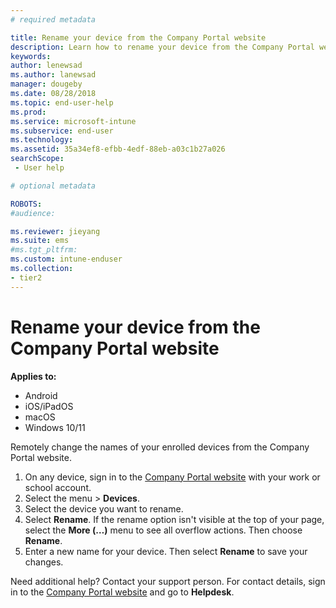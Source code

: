 ```yaml
---
# required metadata

title: Rename your device from the Company Portal website 
description: Learn how to rename your device from the Company Portal website.
keywords:
author: lenewsad
ms.author: lanewsad
manager: dougeby
ms.date: 08/28/2018
ms.topic: end-user-help
ms.prod:
ms.service: microsoft-intune
ms.subservice: end-user
ms.technology:
ms.assetid: 35a34ef8-efbb-4edf-88eb-a03c1b27a026
searchScope:
 - User help

# optional metadata

ROBOTS:  
#audience:

ms.reviewer: jieyang
ms.suite: ems
#ms.tgt_pltfrm:
ms.custom: intune-enduser
ms.collection:
- tier2
---
```


# Rename your device from the Company Portal website  

**Applies to:** 
* Android   
* iOS/iPadOS    
* macOS   
* Windows 10/11    

Remotely change the names of your enrolled devices from the Company Portal website.  

1. On any device, sign in to the [Company Portal website](https://portal.manage.microsoft.com) with your work or school account.  
2. Select the menu > **Devices**.   
3. Select the device you want to rename.  
4. Select **Rename**. If the rename option isn't visible at the top of your page, select the **More (…)** menu to see all overflow actions. Then choose **Rename**.   
5. Enter a new name for your device. Then select **Rename** to save your changes.   

Need additional help? Contact your support person. For contact details, sign in to the [Company Portal website](https://go.microsoft.com/fwlink/?linkid=2010980) and go to **Helpdesk**.    
